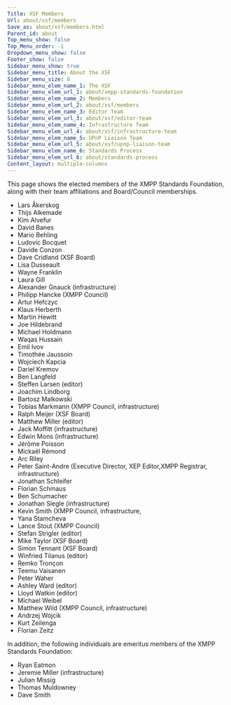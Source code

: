 ```yaml
---
Title: XSF Members
Url: about/xsf/members
Save_as: about/xsf/members.html
Parent_id: about
Top_menu_show: false
Top_Menu_order: -1
Dropdown_menu_show: false
Footer_show: false
Sidebar_menu_show: true
Sidebar_menu_title: About the XSF
Sidebar_menu_size: 6
Sidebar_menu_elem_name_1: The XSF
Sidebar_menu_elem_url_1: about/xmpp-standards-foundation
Sidebar_menu_elem_name_2: Members
Sidebar_menu_elem_url_2: about/xsf/members
Sidebar_menu_elem_name_3: Editor Team
Sidebar_menu_elem_url_3: about/xsf/editor-team
Sidebar_menu_elem_name_4: Infrastructure Team
Sidebar_menu_elem_url_4: about/xsf/infrastructure-team
Sidebar_menu_elem_name_5: UPnP Liaison Team
Sidebar_menu_elem_url_5: about/xsf/upnp-liaison-team
Sidebar_menu_elem_name_6: Standards Process
Sidebar_menu_elem_url_6: about/standards-process
Content_layout: multiple-columns
---
```


This page shows the elected members of the XMPP Standards Foundation, along with their team affiliations and Board/Council memberships.

- Lars Åkerskog
- Thijs Alkemade
- Kim Alvefur
- David Banes
- Mario Behling
- Ludovic Bocquet
- Davide Conzon
- Dave Cridland (XSF Board)
- Lisa Dusseault
- Wayne Franklin
- Laura Gill
- Alexander Gnauck (infrastructure)
- Philipp Hancke (XMPP Council)
- Artur Hefczyc
- Klaus Herberth
- Martin Hewitt
- Joe Hildebrand
- Michael Holdmann
- Waqas Hussain
- Emil Ivov
- Timothée Jaussoin
- Wojciech Kapcia
- Dariel Kremov
- Ben Langfeld
- Steffen Larsen (editor)
- Joachim Lindborg
- Bartosz Malkowski
- Tobias Markmann (XMPP Council, infrastructure)
- Ralph Meijer (XSF Board)
- Matthew Miller (editor)
- Jack Moffitt (infrastructure)
- Edwin Mons (infrastructure)
- Jérôme Poisson
- Mickaël Rémond
- Arc Riley
- Peter Saint-Andre (Executive Director, XEP Editor,XMPP Registrar, infrastructure)
- Jonathan Schleifer
- Florian Schmaus
- Ben Schumacher
- Jonathan Siegle (infrastructure)
- Kevin Smith (XMPP Council, infrastructure,
- Yana Stamcheva
- Lance Stout (XMPP Council)
- Stefan Strigler (editor)
- Mike Taylor (XSF Board)
- Simon Tennant (XSF Board)
- Winfried Tilanus (editor)
- Remko Tronçon
- Teemu Vaisanen
- Peter Waher
- Ashley Ward (editor)
- Lloyd Watkin (editor)
- Michael Weibel
- Matthew Wild (XMPP Council, infrastructure)
- Andrzej Wójcik
- Kurt Zeilenga
- Florian Zeitz

In addition, the following individuals are emeritus members of the XMPP Standards Foundation:

- Ryan Eatmon
- Jeremie Miller (infrastructure)
- Julian Missig
- Thomas Muldowney
- Dave Smith